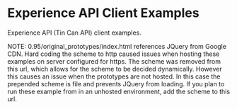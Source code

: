 Experience API Client Examples
=============================

Experience API (Tin Can API) client examples.

NOTE: 0.95/original_prototypes/index.html references JQuery from Google CDN. Hard coding the scheme to http caused issues when hosting these examples on server configured for https. The scheme was removed from this url, which allows for the scheme to be decided dynamically. However this causes an issue when the prototypes are not hosted. In this case the prepended scheme is file and prevents JQuery from loading. If you plan to run these example from in an unhosted environment, add the scheme to this url.
